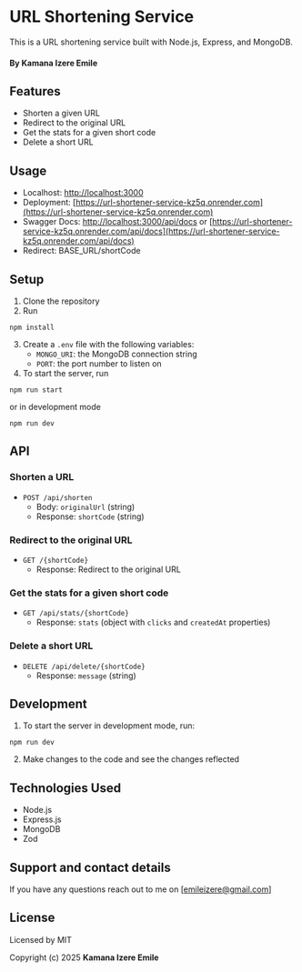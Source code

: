 # URL Shortening Service

This is a URL shortening service built with Node.js, Express, and MongoDB.

#### By **Kamana Izere Emile**

## Features

- Shorten a given URL
- Redirect to the original URL
- Get the stats for a given short code
- Delete a short URL

## Usage

- Localhost: [http://localhost:3000](http://localhost:3000)
- Deployment: [https://url-shortener-service-kz5q.onrender.com](https://url-shortener-service-kz5q.onrender.com)
- Swagger Docs: [http://localhost:3000/api/docs](http://localhost:PORT/api/docs) or [https://url-shortener-service-kz5q.onrender.com/api/docs](https://url-shortener-service-kz5q.onrender.com/api/docs)
- Redirect: BASE_URL/shortCode

## Setup

1. Clone the repository
2. Run

```Console
npm install
```

3. Create a `.env` file with the following variables:
   - `MONGO_URI`: the MongoDB connection string
   - `PORT`: the port number to listen on
4. To start the server, run

```Console
npm run start
```

or in development mode

```Console
npm run dev
```

## API

### Shorten a URL

- `POST /api/shorten`
  - Body: `originalUrl` (string)
  - Response: `shortCode` (string)

### Redirect to the original URL

- `GET /{shortCode}`
  - Response: Redirect to the original URL

### Get the stats for a given short code

- `GET /api/stats/{shortCode}`
  - Response: `stats` (object with `clicks` and `createdAt` properties)

### Delete a short URL

- `DELETE /api/delete/{shortCode}`
  - Response: `message` (string)

## Development

1. To start the server in development mode, run:

```
npm run dev
```

2. Make changes to the code and see the changes reflected

## Technologies Used

- Node.js
- Express.js
- MongoDB
- Zod

## Support and contact details

If you have any questions reach out to me on [emileizere@gmail.com]

## License

Licensed by MIT

Copyright (c) 2025 **Kamana Izere Emile**
